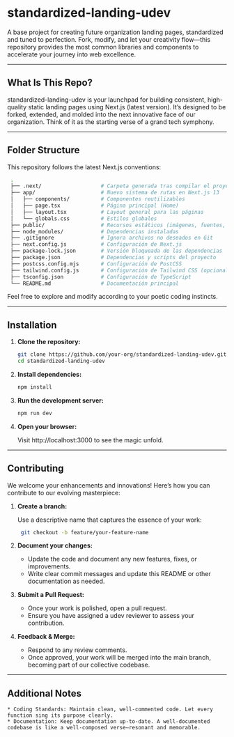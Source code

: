 # standardized-landing-udev

A base project for creating future organization landing pages, standardized and tuned to perfection. Fork, modify, and let your creativity flow—this repository provides the most common libraries and components to accelerate your journey into web excellence.

---

## What Is This Repo?

standardized-landing-udev is your launchpad for building consistent, high-quality static landing pages using Next.js (latest version). It’s designed to be forked, extended, and molded into the next innovative face of our organization. Think of it as the starting verse of a grand tech symphony.

---

## Folder Structure

This repository follows the latest Next.js conventions:

```bash
 .
 ├── .next/                   # Carpeta generada tras compilar el proyecto
 ├── app/                     # Nuevo sistema de rutas en Next.js 13
 │   ├── components/          # Componentes reutilizables
 │   ├── page.tsx             # Página principal (Home)
 │   ├── layout.tsx           # Layout general para las páginas
 │   └── globals.css          # Estilos globales
 ├── public/                  # Recursos estáticos (imágenes, fuentes, etc.)
 ├── node_modules/            # Dependencias instaladas
 ├── .gitignore               # Ignora archivos no deseados en Git
 ├── next.config.js           # Configuración de Next.js
 ├── package-lock.json        # Versión bloqueada de las dependencias
 ├── package.json             # Dependencias y scripts del proyecto
 ├── postcss.config.mjs       # Configuración de PostCSS
 ├── tailwind.config.js       # Configuración de Tailwind CSS (opcional)
 ├── tsconfig.json            # Configuración de TypeScript
 └── README.md                # Documentación principal

```

Feel free to explore and modify according to your poetic coding instincts.

---

## Installation

1. **Clone the repository:**

   ```bash
   git clone https://github.com/your-org/standardized-landing-udev.git
   cd standardized-landing-udev

   ```

2. **Install dependencies:**

   ```bash
   npm install

   ```

3. **Run the development server:**

   ```bash
   npm run dev

   ```

4. **Open your browser:**

   Visit http://localhost:3000 to see the magic unfold.

---

## Contributing

We welcome your enhancements and innovations! Here’s how you can contribute to our evolving masterpiece:

1. **Create a branch:**

   Use a descriptive name that captures the essence of your work:

   ```bash
    git checkout -b feature/your-feature-name

   ```

2. **Document your changes:**

   - Update the code and document any new features, fixes, or improvements.
   - Write clear commit messages and update this README or other documentation as needed.

3. **Submit a Pull Request:**

   - Once your work is polished, open a pull request.
   - Ensure you have assigned a udev reviewer to assess your contribution.

4. **Feedback & Merge:**

   - Respond to any review comments.
   - Once approved, your work will be merged into the main branch, becoming part of our collective codebase.

---

## Additional Notes

    * Coding Standards: Maintain clean, well-commented code. Let every function sing its purpose clearly.
    * Documentation: Keep documentation up-to-date. A well-documented codebase is like a well-composed verse—resonant and memorable.
